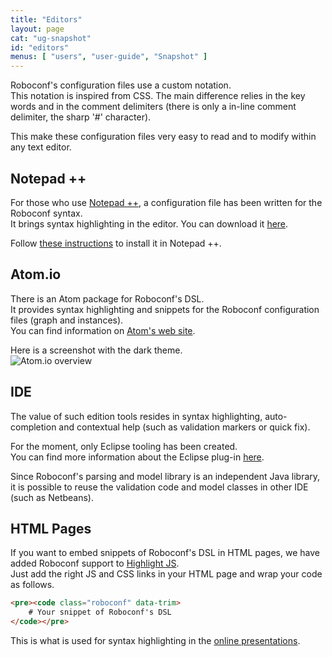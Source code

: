 ```yaml
---
title: "Editors"
layout: page
cat: "ug-snapshot"
id: "editors"
menus: [ "users", "user-guide", "Snapshot" ]
---
```


Roboconf's configuration files use a custom notation.  
This notation is inspired from CSS. The main difference relies in the key words
and in the comment delimiters (there is only a in-line comment delimiter, the sharp '#'
character).

This make these configuration files very easy to read and to modify within any text editor.


## Notepad ++

For those who use [Notepad ++](http://notepad-plus-plus.org), a configuration file has been written for the Roboconf syntax.  
It brings syntax highlighting in the editor. You can download it [here](/resources/downloads/roboconf--npp.xml). 

Follow [these instructions](http://sourceforge.net/apps/mediawiki/notepad-plus/index.php?title=User_Defined_Language_Files#How_to_install_user_defined_language_files)
to install it in Notepad ++.


## Atom.io

There is an Atom package for Roboconf's DSL.  
It provides syntax highlighting and snippets for the Roboconf configuration files (graph and instances).  
You can find information on [Atom's web site](https://atom.io/packages/language-roboconf).

Here is a screenshot with the dark theme.  
<img src="/resources/img/atom.io-overview.png" alt="Atom.io overview" class="gs" />


## IDE

The value of such edition tools resides in syntax highlighting, auto-completion and contextual
help (such as validation markers or quick fix).

For the moment, only Eclipse tooling has been created.  
You can find more information about the Eclipse plug-in [here](eclipse-plugin.html).

Since Roboconf's parsing and model library is an independent Java library, it is possible to reuse the
validation code and model classes in other IDE (such as Netbeans).


## HTML Pages

If you want to embed snippets of Roboconf's DSL in HTML pages, we have added Roboconf
support to [Highlight JS](http://highlightjs.org/).  
Just add the right JS and CSS links in your HTML page and wrap your code as follows.

```html
<pre><code class="roboconf" data-trim>
	# Your snippet of Roboconf's DSL
</code></pre>
```

This is what is used for syntax highlighting in the [online presentations](../reusable-slides.html).


